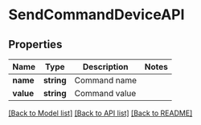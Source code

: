 # SendCommandDeviceAPI

## Properties
Name | Type | Description | Notes
------------ | ------------- | ------------- | -------------
**name** | **string** | Command name | 
**value** | **string** | Command value | 

[[Back to Model list]](../../README.md#documentation-for-models) [[Back to API list]](../../README.md#documentation-for-api-endpoints) [[Back to README]](../../README.md)

